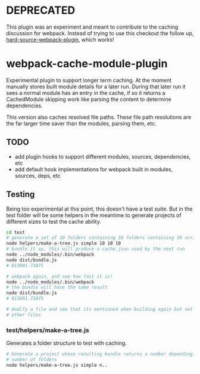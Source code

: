 # DEPRECATED

This plugin was an experiment and meant to contribute to the caching discussion for webpack. Instead of trying to use this checkout the follow up, [hard-source-webpack-plugin](https://github.com/mzgoddard/hard-source-webpack-plugin), which works!

# webpack-cache-module-plugin

Experimental plugin to support longer term caching. At the moment manually stores built module details for a later run. During that later run it sees a normal module has an entry in the cache, if so it returns a CachedModule skipping work like parsing the content to determine dependencies.

This version also caches resolved file paths. These file path resolutions are the far larger time saver than the modules, parsing them, etc.

## TODO

- add plugin hooks to support different modules, sources, dependencies, etc
- add default hook implementations for webpack built in modules, sources, deps, etc

## Testing

Being too experimental at this point, this doesn't have a test suite. But in the test folder will be some helpers in the meantime to generate projects of different sizes to test the cache ability.

```sh
cd test
# generate a set of 10 folders containing 10 folders containing 10 scripts
node helpers/make-a-tree.js simple 10 10 10
# bundle it up, this will produce a cache.json used by the next run
node ../node_modules/.bin/webpack
node dist/bundle.js
# 813001.71875

# webpack again, and see how fast it is!
node ../node_modules/.bin/webpack
# the bundle will have the same result
node dist/bundle.js
# 813001.71875

# modify a file and see that its mentioned when building again but not the
# other files
```

### test/helpers/make-a-tree.js

Generates a folder structure to test with caching.

```sh
# Generate a project whose resulting bundle returns a number depending on the
# number of folders
node helpers/make-a-tree.js simple n..
```
